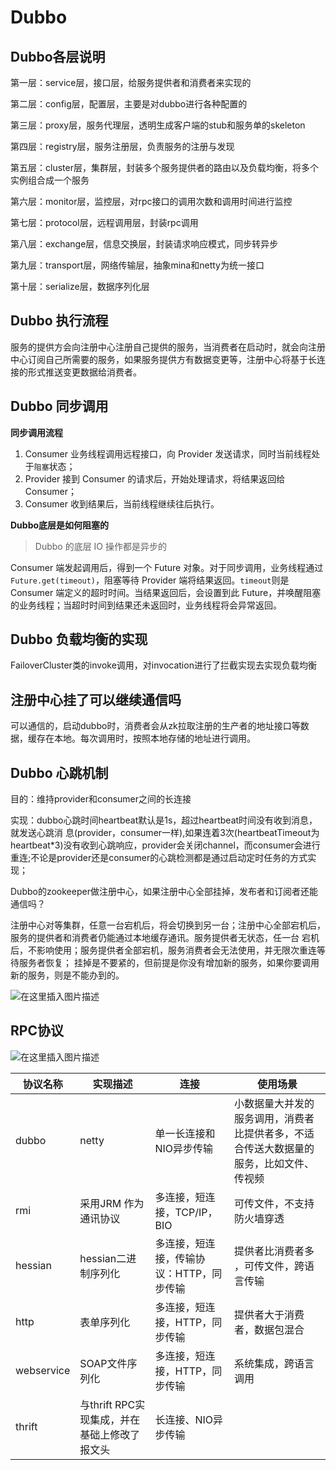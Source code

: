 # Dubbo

## Dubbo各层说明

第一层：service层，接口层，给服务提供者和消费者来实现的

第二层：config层，配置层，主要是对dubbo进行各种配置的

第三层：proxy层，服务代理层，透明生成客户端的stub和服务单的skeleton

第四层：registry层，服务注册层，负责服务的注册与发现

第五层：cluster层，集群层，封装多个服务提供者的路由以及负载均衡，将多个实例组合成一个服务

第六层：monitor层，监控层，对rpc接口的调用次数和调用时间进行监控

第七层：protocol层，远程调用层，封装rpc调用

第八层：exchange层，信息交换层，封装请求响应模式，同步转异步

第九层：transport层，网络传输层，抽象mina和netty为统一接口

第十层：serialize层，数据序列化层

## Dubbo 执行流程

服务的提供方会向注册中心注册自己提供的服务，当消费者在启动时，就会向注册中心订阅自己所需要的服务，如果服务提供方有数据变更等，注册中心将基于长连接的形式推送变更数据给消费者。

## Dubbo 同步调用

**同步调用流程**

1. Consumer 业务线程调用远程接口，向 Provider 发送请求，同时当前线程处于`阻塞`状态；
2. Provider 接到 Consumer 的请求后，开始处理请求，将结果返回给 Consumer；
3. Consumer 收到结果后，当前线程继续往后执行。

**Dubbo底层是如何阻塞的**

> Dubbo 的底层 IO 操作都是异步的

Consumer 端发起调用后，得到一个 Future 对象。对于同步调用，业务线程通过`Future.get(timeout)`，阻塞等待 Provider 端将结果返回。`timeout`则是 Consumer 端定义的超时时间。当结果返回后，会设置到此 Future，并唤醒阻塞的业务线程；当超时时间到结果还未返回时，业务线程将会异常返回。

## Dubbo 负载均衡的实现

FailoverCluster类的invoke调用，对invocation进行了拦截实现去实现负载均衡

## 注册中心挂了可以继续通信吗

可以通信的，启动dubbo时，消费者会从zk拉取注册的生产者的地址接口等数据，缓存在本地。每次调用时，按照本地存储的地址进行调用。

## Dubbo 心跳机制

目的：维持provider和consumer之间的长连接

实现：dubbo心跳时间heartbeat默认是1s，超过heartbeat时间没有收到消息，就发送心跳消 息(provider，consumer一样),如果连着3次(heartbeatTimeout为heartbeat*3)没有收到心跳响应，provider会关闭channel，而consumer会进行重连;不论是provider还是consumer的心跳检测都是通过启动定时任务的方式实现；

Dubbo的zookeeper做注册中心，如果注册中心全部挂掉，发布者和订阅者还能通信吗？

注册中心对等集群，任意一台宕机后，将会切换到另一台；注册中心全部宕机后，服务的提供者和消费者仍能通过本地缓存通讯。服务提供者无状态，任一台 宕机后，不影响使用；服务提供者全部宕机，服务消费者会无法使用，并无限次重连等待服务者恢复；
挂掉是不要紧的，但前提是你没有增加新的服务，如果你要调用新的服务，则是不能办到的。

![在这里插入图片描述](https://img-blog.csdnimg.cn/20210128173522387.png?x-oss-process=image/watermark,type_ZmFuZ3poZW5naGVpdGk,shadow_10,text_aHR0cHM6Ly9ibG9nLmNzZG4ubmV0L3dlaXhpbl80MjEwMzAyNg==,size_16,color_FFFFFF,t_70)

## RPC协议

![在这里插入图片描述](https://img-blog.csdnimg.cn/20210106221257207.png?x-oss-process=image/watermark,type_ZmFuZ3poZW5naGVpdGk,shadow_10,text_aHR0cHM6Ly9ibG9nLmNzZG4ubmV0L3dlaXhpbl80MjEwMzAyNg==,size_16,color_FFFFFF,t_70)

| 协议名称   | 实现描述                                     | 连接                                     | 使用场景                                                     |
| ---------- | -------------------------------------------- | ---------------------------------------- | ------------------------------------------------------------ |
| dubbo      | netty                                        | 单一长连接和NIO异步传输                  | 小数据量大并发的服务调用，消费者比提供者多，不适合传送大数据量的服务，比如文件、传视频 |
| rmi        | 采用JRM 作为通讯协议                         | 多连接，短连接，TCP/IP，BIO              | 可传文件，不支持防火墙穿透                                   |
| hessian    | hessian二进制序列化                          | 多连接，短连接，传输协议：HTTP，同步传输 | 提供者比消费者多 ，可传文件，跨语言传输                      |
| http       | 表单序列化                                   | 多连接，短连接，HTTP，同步传输           | 提供者大于消费者，数据包混合                                 |
| webservice | SOAP文件序列化                               | 多连接，短连接，HTTP，同步传输           | 系统集成，跨语言调用                                         |
| thrift     | 与thrift RPC实现集成，并在基础上修改了报文头 | 长连接、NIO异步传输                      |                                                              |

